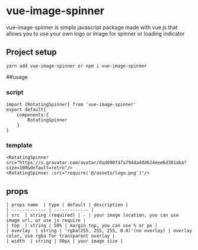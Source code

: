 # vue-image-spinner
vue-image-spinner is simple javascript package made with vue js that allows you to use your own logo or image for spinner or loading indicator

## Project setup
```
yarn add vue-image-spinner or npm i vue-image-spinner
```
##usage
### script
````
import {RotatingSpinner} from 'vue-image-spinner'
export default{
    components:{
        RotatingSpinner
    }
}
````

### template
````
<RotatingSpinner src="https://s.gravatar.com/avatar/dad090f47a794da4dd624eee6d301aba?size=100&default=retro"/>
<RotatingSpinner :src="require(`@/assets/logo.png`)"/>
````

## props
```
| props name  | type | default | description |
| ------------- | ------------- |
| src  | string (required) | - | your image location, you can use image url, or use js require |
| top  | string | 50% | margin top, you can use % or px |
| overlay  | string | 'rgba(255, 255, 255, 0.0)'(no overlay) | overlay color, use rgba for transparent overlay |
| width  | string | 50px | your image size |
```
